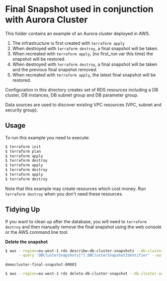 Final Snapshot used in conjunction with Aurora Cluster
======================================================
This folder contains an example of an Aurora cluster deployed in AWS.

1. The infrastructure is first created with `terraform apply`
1. When destroyed with `terraform destroy`, a final snapshot will be taken.
2. When recreated with `terraform apply`, (no first_run var this time) the snapshot will be restored.
3. When destroyed with `terraform destroy`, a final snapshot will be taken and the previous final snapshot removed.
4. When recreated with `terraform apply`, the latest final snapshot will be restored.   

Configuration in this directory creates set of RDS resources including a DB cluster, DB instances, DB subnet group 
and DB parameter group.

Data sources are used to discover existing VPC resources (VPC, subnet and security group).

Usage
-----
To run this example you need to execute:

```bash
$ terraform init
$ terraform plan 
$ terraform apply
$ terraform destroy
$ terraform apply
$ terraform destroy
$ terraform apply
$ terraform destroy
```

Note that this example may create resources which cost money. Run `terraform destroy` when you don't need these 
resources.

Tidying Up
----------
If you want to clean up after the database, you will need to `terraform destroy` and then manually remove the final
snapshot using the web console or the AWS command line tool.

**Delete the snapshot**
```bash
$ aws --region=eu-west-1 rds describe-db-cluster-snapshots --db-cluster-identifier "democluster" \
      --query 'DBClusterSnapshots[*].DBClusterSnapshotIdentifier' --output text
      
democluster-final-snapshot-00003

$ aws --region=eu-west-1 rds delete-db-cluster-snapshot --db-cluster-snapshot-identifier "democluster-final-snapshot-00003"
```

 